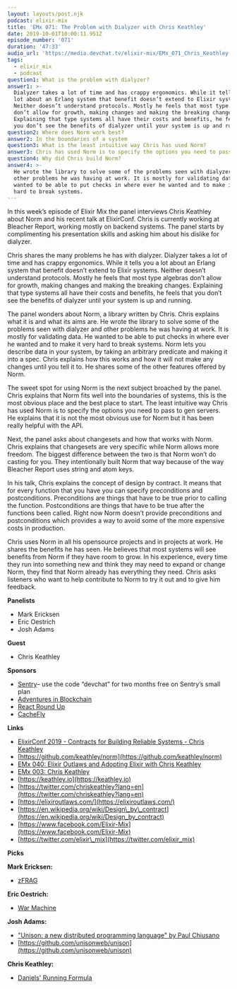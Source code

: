 ```yaml
---
layout: layouts/post.njk
podcast: elixir-mix
title: 'EMx 071: The Problem with Dialyzer with Chris Keathley'
date: 2019-10-01T10:00:11.951Z
episode_number: '071'
duration: '47:33'
audio_url: 'https://media.devchat.tv/elixir-mix/EMx_071_Chris_Keathley.mp3'
tags:
  - elixir_mix
  - podcast
question1: What is the problem with dialyzer?
answer1: >-
  Dialyzer takes a lot of time and has crappy ergonomics. While it tells you a
  lot about an Erlang system that benefit doesn’t extend to Elixir systems.
  Neither doesn’t understand protocols. Mostly he feels that most type algebras
  don’t allow for growth, making changes and making the breaking changes.
  Explaining that type systems all have their costs and benefits, he feels that
  you don’t see the benefits of dialyzer until your system is up and running.
question2: Where does Norm work best?
answer2: In the boundaries of a system
question3: What is the least intuitive way Chris has used Norm?
answer3: Chris has used Norm is to specify the options you need to pass to gen servers.
question4: Why did Chris build Norm?
answer4: >-
  He wrote the library to solve some of the problems seen with dialyzer and
  other problems he was having at work. It is mostly for validating data. He
  wanted to be able to put checks in where ever he wanted and to make it very
  hard to break systems.
---
```

In this week’s episode of Elixir Mix the panel interviews Chris Keathley about Norm and his recent talk at ElixirConf. Chris is currently working at Bleacher Report, working mostly on backend systems. The panel starts by complimenting his presentation skills and asking him about his dislike for dialyzer. 

Chris shares the many problems he has with dialyzer. Dialyzer takes a lot of time and has crappy ergonomics. While it tells you a lot about an Erlang system that benefit doesn’t extend to Elixir systems. Neither doesn’t understand protocols. Mostly he feels that most type algebras don’t allow for growth, making changes and making the breaking changes. Explaining that type systems all have their costs and benefits, he feels that you don’t see the benefits of dialyzer until your system is up and running.

The panel wonders about Norm, a library written by Chris. Chris explains what it is and what its aims are. He wrote the library to solve some of the problems seen with dialyzer and other problems he was having at work. It is mostly for validating data. He wanted to be able to put checks in where ever he wanted and to make it very hard to break systems. Norm lets you describe data in your system, by taking an arbitrary predicate and making it into a spec. Chris explains how this works and how it will not make any changes until you tell it to. He shares some of the other features offered by Norm. 

The sweet spot for using Norm is the next subject broached by the panel. Chris explains that Norm fits well into the boundaries of systems, this is the most obvious place and the best place to start. The least intuitive way Chris has used Norm is to specify the options you need to pass to gen servers. He explains that it is not the most obvious use for Norm but it has been really helpful with the API.

Next, the panel asks about changesets and how that works with Norm. Chris explains that changesets are very specific while Norm allows more freedom. The biggest difference between the two is that Norm won’t do casting for you. They intentionally built Norm that way because of the way Bleacher Report uses string and atom keys. 

In his talk, Chris explains the concept of design by contract. It means that for every function that you have you can specify preconditions and postconditions. Preconditions are things that have to be true prior to calling the function. Postconditions are things that have to be true after the functions been called. Right now Norm doesn’t provide preconditions and postconditions which provides a way to avoid some of the more expensive costs in production.

Chris uses Norm in all his opensource projects and in projects at work. He shares the benefits he has seen. He believes that most systems will see benefits from Norm if they have room to grow. In his experience, every time they run into something new and think they may need to expand or change Norm, they find that Norm already has everything they need. Chris asks listeners who want to help contribute to Norm to try it out and to give him feedback.


**Panelists**

- Mark Ericksen
- Eric Oestrich
- Josh Adams

**Guest**

- Chris Keathley

**Sponsors**

- [Sentry](http://sentry.io/)– use the code “devchat” for two months free on Sentry’s small plan
- [Adventures in Blockchain](https://devchat.tv/adventures-in-blockchain/)
- [React Round Up](https://devchat.tv/react-round-up/)
- [CacheFly](https://www.cachefly.com/)

**Links**

- [ElixirConf 2019 - Contracts for Building Reliable Systems - Chris Keathley](https://www.youtube.com/watch?v=tpo3JUyVIjQ)
- [https://github.com/keathley/norm](https://github.com/keathley/norm)
- [EMx 040: Elixir Outlaws and Adopting Elixir with Chris Keathley](https://devchat.tv/elixir-mix/emx-040-elixir-outlaws-and-adopting-elixir-with-chris-keathley/)
- [EMx 003: Chris Keathley](https://devchat.tv/elixir-mix/emx-003-chris-keathley/)
- [https://keathley.io](https://keathley.io)
- [https://twitter.com/chriskeathley?lang=en](https://twitter.com/chriskeathley?lang=en)
- [https://elixiroutlaws.com/](https://elixiroutlaws.com/)
- [https://en.wikipedia.org/wiki/Design\_by\_contract](https://en.wikipedia.org/wiki/Design_by_contract)
- [https://www.facebook.com/Elixir-Mix](https://www.facebook.com/Elixir-Mix)
- [https://twitter.com/elixir\_mix](https://twitter.com/elixir_mix)

**Picks**

**Mark Ericksen:**

- [zFRAG](https://losttraindude.itch.io/zfrag)

**Eric Oestrich:**

- [War Machine](https://home.privateerpress.com/)

**Josh Adams:**

- ["Unison: a new distributed programming language" by Paul Chiusano](https://youtu.be/gCWtkvDQ2ZI)
- [https://github.com/unisonweb/unison](https://github.com/unisonweb/unison)

**Chris Keathley:**

- [Daniels' Running Formula](https://www.amazon.com/Daniels-Running-Formula-Jack-Tupper/dp/1450431836)
